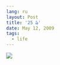 ```yaml
---
lang: ru
layout: Post
title: '25 ₯'
date: May 12, 2009
tags:
  - life
---
```


![](http://wow.sapegin.me/3e2r1D1P0i3E/2009-01-04-5D-0193-Olga-Flegontova.jpg)
